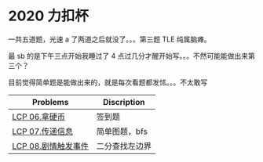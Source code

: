 # 2020 力扣杯

一共五道题，光速 a 了两道之后就没了。。。第三题 TLE 纯属脑瘫。

最 sb 的是下午三点开始我睡过了 4 点过几分才醒开始写。。。不然可能能做出来第三个？

目前觉得简单题是能做出来的，就是每次看题都发怵。。。不太敢写

| Problems                                    | Discription    |
| ------------------------------------------- | -------------- |
| [LCP 06.拿硬币](../in_order/lcp06.md)       | 签到题         |
| [LCP 07.传递信息](../in_order/lcp07.md)     | 简单图题，bfs  |
| [LCP 08.剧情触发事件](../in_order/lcp08.md) | 二分查找左边界 |
